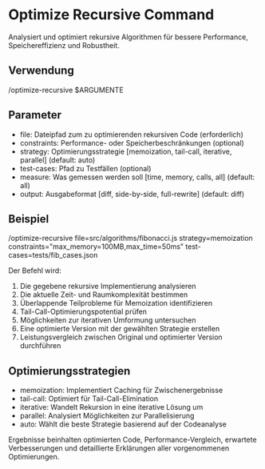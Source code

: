 # Optimize Recursive Command

Analysiert und optimiert rekursive Algorithmen für bessere Performance, Speichereffizienz und Robustheit.

## Verwendung
/optimize-recursive $ARGUMENTE

## Parameter
- file: Dateipfad zum zu optimierenden rekursiven Code (erforderlich)
- constraints: Performance- oder Speicherbeschränkungen (optional)
- strategy: Optimierungsstrategie [memoization, tail-call, iterative, parallel] (default: auto)
- test-cases: Pfad zu Testfällen (optional)
- measure: Was gemessen werden soll [time, memory, calls, all] (default: all)
- output: Ausgabeformat [diff, side-by-side, full-rewrite] (default: diff)

## Beispiel
/optimize-recursive file=src/algorithms/fibonacci.js strategy=memoization constraints="max_memory=100MB,max_time=50ms" test-cases=tests/fib_cases.json

Der Befehl wird:
1. Die gegebene rekursive Implementierung analysieren
2. Die aktuelle Zeit- und Raumkomplexität bestimmen
3. Überlappende Teilprobleme für Memoization identifizieren
4. Tail-Call-Optimierungspotential prüfen
5. Möglichkeiten zur iterativen Umformung untersuchen
6. Eine optimierte Version mit der gewählten Strategie erstellen
7. Leistungsvergleich zwischen Original und optimierter Version durchführen

## Optimierungsstrategien
- memoization: Implementiert Caching für Zwischenergebnisse
- tail-call: Optimiert für Tail-Call-Elimination
- iterative: Wandelt Rekursion in eine iterative Lösung um
- parallel: Analysiert Möglichkeiten zur Parallelisierung
- auto: Wählt die beste Strategie basierend auf der Codeanalyse

Ergebnisse beinhalten optimierten Code, Performance-Vergleich, erwartete Verbesserungen und detaillierte Erklärungen aller vorgenommenen Optimierungen.
